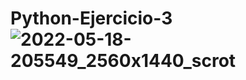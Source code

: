 # Python-Ejercicio-3![2022-05-18-205549_2560x1440_scrot](https://user-images.githubusercontent.com/105516259/169132072-d7c3803a-25bb-4f87-b844-b3f1d5a6b4a7.png)
